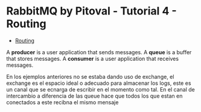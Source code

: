 # RabbitMQ by Pitoval - Tutorial 4 - Routing
* [Routing](https://www.rabbitmq.com/tutorials/tutorial-four-python.html)

A **producer** is a user application that sends messages.
A **queue** is a buffer that stores messages.
A **consumer** is a user application that receives messages.


En los ejemplos anteriores no se estaba dando uso de exchange, el exchange es el espacio ideal o adecuado para almacenar los logs, este es un canal que se ecnarga de escribir en el momento como tal. En el canal de intercambio a diferencia de las queue hace que todos los que estan en conectados a este recibna el mismo mensaje